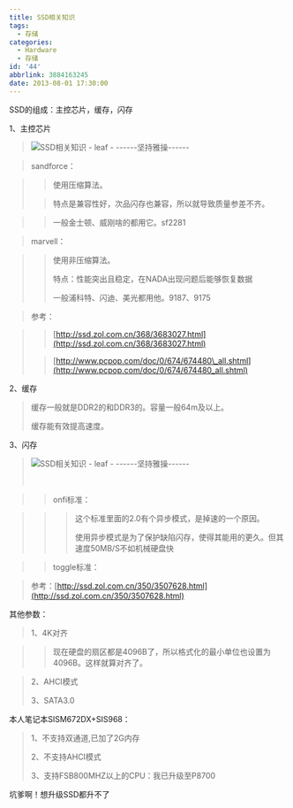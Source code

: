 ```yaml
---
title: SSD相关知识
tags:
  - 存储
categories:
  - Hardware
  - 存储
id: '44'
abbrlink: 3884163245
date: 2013-08-01 17:30:00
---
```


SSD的组成：主控芯片，缓存，闪存

  

1、主控芯片

> ![SSD相关知识 - leaf - ------坚持雅操------](http://img1.ph.126.net/PBRdzfUehbZ9lET3Tgr-cw==/6597671199518593636.jpg "SSD相关知识 - leaf - ------坚持雅操------")

>   

> sandforce：

> > 使用压缩算法。
> 
> > 特点是兼容性好，次品闪存也兼容，所以就导致质量参差不齐。

> > 一般金士顿、威刚啥的都用它。sf2281

> marvell：

> > 使用非压缩算法。
> > 
> > 特点：性能突出且稳定，在NADA出现问题后能够恢复数据
> > 
> > 一般浦科特、闪迪、美光都用他。9187、9175

> 参考：

> > [http://ssd.zol.com.cn/368/3683027.html](http://ssd.zol.com.cn/368/3683027.html)
> 
> > [http://www.pcpop.com/doc/0/674/674480\_all.shtml](http://www.pcpop.com/doc/0/674/674480_all.shtml)
> > 
> >   
> > 
> >   

2、缓存

> 缓存一般就是DDR2的和DDR3的。容量一般64m及以上。
> 
> 缓存能有效提高速度。

  

  

3、闪存

> ![SSD相关知识 - leaf - ------坚持雅操------](http://img2.ph.126.net/CGfP5pKJrW-gPi3kRTTDPQ==/1915155741639394541.png "SSD相关知识 - leaf - ------坚持雅操------")
> 
>  

> > onfi标准：

> > > 这个标准里面的2.0有个异步模式，是掉速的一个原因。
> > > 
> > > 使用异步模式是为了保护缺陷闪存，使得其能用的更久。但其速度50MB/S不如机械硬盘快

> > toggle标准：

> >   

> 参考：[http://ssd.zol.com.cn/350/3507628.html](http://ssd.zol.com.cn/350/3507628.html)

  

  

其他参数：

> 1、4K对齐

> > 现在硬盘的扇区都是4096B了，所以格式化的最小单位也设置为4096B。这样就算对齐了。

> 2、AHCI模式
> 
> 3、SATA3.0

  

  

本人笔记本SISM672DX+SIS968：

> 1、不支持双通道,已加了2G内存
> 
> 2、不支持AHCI模式
> 
> 3、支持FSB800MHZ以上的CPU：我已升级至P8700

坑爹啊！想升级SSD都升不了